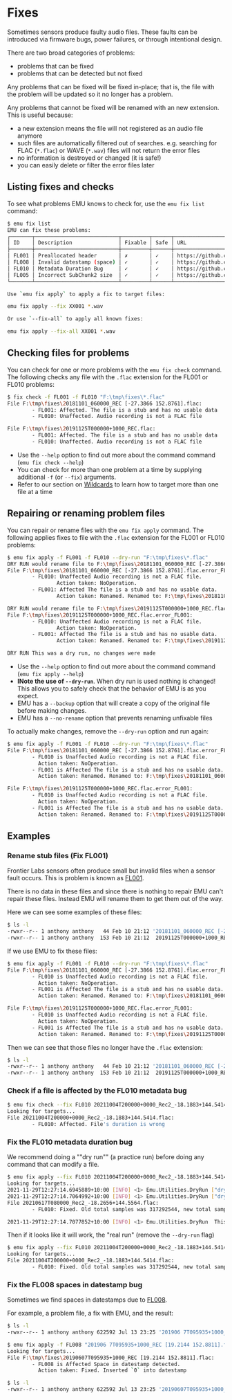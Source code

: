 # Fixes

Sometimes sensors produce faulty audio files. These faults can be introduced
via firmware bugs, power failures, or through intentional design.

There are two broad categories of problems:

- problems that can be fixed
- problems that can be detected but not fixed

Any problems that can be fixed will be fixed in-place; that is,
the file with the problem will be updated so it no longer has a problem.

Any problems that cannot be fixed will be renamed with an new extension.
This is useful because:

- a new extension means the file will not registered as an audio file anymore
- such files are automatically filtered out of searches. e.g. searching for 
  FLAC (`*.flac`) or WAVE (`*.wav`) files will not return the error files
- no information is destroyed or changed (it is safe!)
- you can easily delete or filter the error files later

## Listing fixes and checks

To see what problems EMU knows to check for, use the `emu fix list` command:

```bash
$ emu fix list
EMU can fix these problems:
┌───────┬───────────────────────────┬─────────┬──────┬─────────────────────────────────────────────────────────────────────────────────┐
│ ID    │ Description               │ Fixable │ Safe │ URL                                                                             │
├───────┼───────────────────────────┼─────────┼──────┼─────────────────────────────────────────────────────────────────────────────────┤
│ FL001 │ Preallocated header       │ ✗       │ ✓    │ https://github.com/ecoacoustics/known-problems/blob/main/frontier_labs/FL001.md │
│ FL008 │ Invalid datestamp (space) │ ✓       │ ✓    │ https://github.com/ecoacoustics/known-problems/blob/main/frontier_labs/FL008.md │
│ FL010 │ Metadata Duration Bug     │ ✓       │ ✓    │ https://github.com/ecoacoustics/known-problems/blob/main/frontier_labs/FL010.md │
│ FL005 │ Incorrect SubChunk2 size  │ ✓       │ ✓    │ https://github.com/ecoacoustics/known-problems/blob/main/frontier_labs/FL005.md │
└───────┴───────────────────────────┴─────────┴──────┴─────────────────────────────────────────────────────────────────────────────────┘

Use `emu fix apply` to apply a fix to target files:

emu fix apply --fix XX001 *.wav

Or use `--fix-all` to apply all known fixes:

emu fix apply --fix-all XX001 *.wav
```

## Checking files for problems

You can check for one or more problems with the `emu fix check` command. 
The following checks any file with the `.flac` extension for the FL001
or FL010 problems:

```bash
$ fix check -f FL001 -f FL010 "F:\tmp\fixes\*.flac"
File F:\tmp\fixes\20181101_060000_REC [-27.3866 152.8761].flac:
        - FL001: Affected. The file is a stub and has no usable data
        - FL010: Unaffected. Audio recording is not a FLAC file

File F:\tmp\fixes\20191125T000000+1000_REC.flac:
        - FL001: Affected. The file is a stub and has no usable data
        - FL010: Unaffected. Audio recording is not a FLAC file
```

- Use the `--help` option to find out more about the command command
  (`emu fix check --help`)
- You can check for more than one problem at a time by supplying
   additional `-f` (or `--fix`) arguments.
- Refer to our section on [Wildcards](./wildcards.md) to learn how to 
  target more than one file at a time

## Repairing or renaming problem files

You can repair or rename files with the `emu fix apply` command.
The following applies fixes to file with the `.flac` extension for the FL001
or FL010 problems:

``` bash
$ emu fix apply -f FL001 -f FL010 --dry-run "F:\tmp\fixes\*.flac"
DRY RUN would rename file to F:\tmp\fixes\20181101_060000_REC [-27.3866 152.8761].flac.error_FL001
File F:\tmp\fixes\20181101_060000_REC [-27.3866 152.8761].flac.error_FL001:
        - FL010: Unaffected Audio recording is not a FLAC file.
                Action taken: NoOperation.
        - FL001: Affected The file is a stub and has no usable data.
                Action taken: Renamed. Renamed to: F:\tmp\fixes\20181101_060000_REC [-27.3866 152.8761].flac.error_FL001

DRY RUN would rename file to F:\tmp\fixes\20191125T000000+1000_REC.flac.error_FL001
File F:\tmp\fixes\20191125T000000+1000_REC.flac.error_FL001:
        - FL010: Unaffected Audio recording is not a FLAC file.
                Action taken: NoOperation.
        - FL001: Affected The file is a stub and has no usable data.
                Action taken: Renamed. Renamed to: F:\tmp\fixes\20191125T000000+1000_REC.flac.error_FL001

DRY RUN This was a dry run, no changes were made
```

- Use the `--help` option to find out more about the command command
  (`emu fix apply --help`)
- **INote the use of `--dry-run`**. When dry run is used nothing is changed!
  This allows you to safely check that the behavior of EMU is as you expect.
- EMU has a `--backup` option that will create a copy of the original file
  before making changes.
- EMU has a `--no-rename` option that prevents renaming unfixable files

To actually make changes, remove the `--dry-run` option and run again:

``` bash
$ emu fix apply -f FL001 -f FL010 --dry-run "F:\tmp\fixes\*.flac"
File F:\tmp\fixes\20181101_060000_REC [-27.3866 152.8761].flac.error_FL001:
        - FL010 is Unaffected Audio recording is not a FLAC file.
          Action taken: NoOperation.
        - FL001 is Affected The file is a stub and has no usable data.
          Action taken: Renamed. Renamed to: F:\tmp\fixes\20181101_060000_REC [-27.3866 152.8761].flac.error_FL001

File F:\tmp\fixes\20191125T000000+1000_REC.flac.error_FL001:
        - FL010 is Unaffected Audio recording is not a FLAC file.
          Action taken: NoOperation.
        - FL001 is Affected The file is a stub and has no usable data.
          Action taken: Renamed. Renamed to: F:\tmp\fixes\20191125T000000+1000_REC.flac.error_FL001
```



## Examples

### Rename stub files (Fix FL001)

Frontier Labs sensors often produce small but invalid files when a sensor
fault occurs. This is problem is known as [FL001](https://github.com/ecoacoustics/known-problems/blob/main/frontier_labs/FL001.md).

There is no data in these files and since there is nothing to repair EMU can't repair these files.
Instead EMU will rename them to get them out of the way.

Here we can see some examples of these files:

```bash
$ ls -l
-rwxr--r-- 1 anthony anthony   44 Feb 10 21:12 '20181101_060000_REC [-27.3866 152.8761].flac'
-rwxr--r-- 1 anthony anthony  153 Feb 10 21:12  20191125T000000+1000_REC.flac
```

If we use EMU to fix these files:

``` bash
$ emu fix apply -f FL001 -f FL010 --dry-run "F:\tmp\fixes\*.flac"
File F:\tmp\fixes\20181101_060000_REC [-27.3866 152.8761].flac.error_FL001:
        - FL010 is Unaffected Audio recording is not a FLAC file.
          Action taken: NoOperation.
        - FL001 is Affected The file is a stub and has no usable data.
          Action taken: Renamed. Renamed to: F:\tmp\fixes\20181101_060000_REC [-27.3866 152.8761].flac.error_FL001

File F:\tmp\fixes\20191125T000000+1000_REC.flac.error_FL001:
        - FL010 is Unaffected Audio recording is not a FLAC file.
          Action taken: NoOperation.
        - FL001 is Affected The file is a stub and has no usable data.
          Action taken: Renamed. Renamed to: F:\tmp\fixes\20191125T000000+1000_REC.flac.error_FL001
```

Then we can see that those files no longer have the `.flac` extension:

```bash
$ ls -l
-rwxr--r-- 1 anthony anthony   44 Feb 10 21:12 '20181101_060000_REC [-27.3866 152.8761].flac.error_FL001'
-rwxr--r-- 1 anthony anthony  153 Feb 10 21:12  20191125T000000+1000_REC.flac.error_FL001
```



### Check if a file is affected by the FL010 metadata bug

```bash
$ emu fix check --fix FL010 20211004T200000+0000_Rec2_-18.1883+144.5414.flac
Looking for targets...
File 20211004T200000+0000_Rec2_-18.1883+144.5414.flac:
        - FL010: Affected. File's duration is wrong
```

### Fix the FL010 metadata duration bug

We recommend doing a ""dry run"" (a practice run) before doing any command that can modify a file.

```bash
$ emu fix apply --fix FL010 20211004T200000+0000_Rec2_-18.1883+144.5414.flac --dry-run
Looking for targets...
2021-11-29T12:27:14.6945889+10:00 [INFO] <1> Emu.Utilities.DryRun ["dry run would"] write total samples 158646272
2021-11-29T12:27:14.7064992+10:00 [INFO] <1> Emu.Utilities.DryRun ["dry run would"] update firmware tag with EMU+FL010
File 20210617T080000_Rec2_-18.2656+144.5564.flac:
        - FL010: Fixed. Old total samples was 317292544, new total samples is: 158646272

2021-11-29T12:27:14.7077852+10:00 [INFO] <1> Emu.Utilities.DryRun  This was a dry run, no changes were made
```

Then if it looks like it will work, the "real run" (remove the `--dry-run` flag)

```bash
$ emu fix apply --fix FL010 20211004T200000+0000_Rec2_-18.1883+144.5414.flac
Looking for targets...
File 20211004T200000+0000_Rec2_-18.1883+144.5414.flac:
        - FL010: Fixed. Old total samples was 317292544, new total samples is: 158646272
```

### Fix the FL008 spaces in datestamp bug

Sometimes we find spaces in datestamps due to [FL008](https://github.com/ecoacoustics/known-problems/blob/main/frontier_labs/FL008.md).

For example, a problem file, a fix with EMU, and the result:

```bash
$ ls -l
-rwxr--r-- 1 anthony anthony 622592 Jul 13 23:25 '201906 7T095935+1000_REC [19.2144 152.8811].flac'

$ emu fix apply -f FL008 "201906 7T095935+1000_REC [19.2144 152.8811].flac"
Looking for targets...
File F:\tmp\fixes\20190607T095935+1000_REC [19.2144 152.8811].flac:
        - FL008 is Affected Space in datestamp detected.
          Action taken: Fixed. Inserted `0` into datestamp

$ ls -l
-rwxr--r-- 1 anthony anthony 622592 Jul 13 23:25 '20190607T095935+1000_REC [19.2144 152.8811].flac'
```

